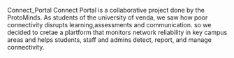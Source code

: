 Connect_Portal
Connect Portal is a collaborative project done by the ProtoMinds. As students of the university of venda, we saw how poor connectivity disrupts learning,assessments and communication. so we decided to cretae a plartform that monitors network reliability in key campus areas and helps students, staff and admins detect, report, and manage connectivity.
